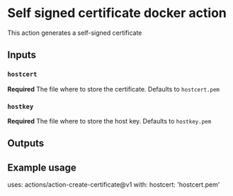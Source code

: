 # Self signed certificate docker action

This action generates a self-signed certificate

## Inputs

### `hostcert`

**Required** The file where to store the certificate. Defaults to `hostcert.pem`

### `hostkey`

**Required** The file where to store the host key. Defaults to `hostkey.pem`

## Outputs



## Example usage

uses: actions/action-create-certificate@v1
with:
  hostcert: 'hostcert.pem'
